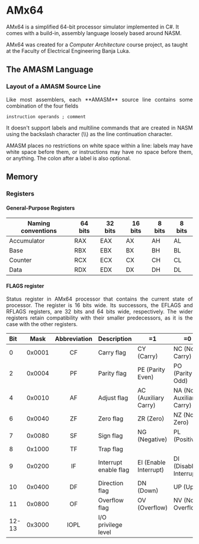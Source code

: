 # AMx64
AMx64 is a simplified 64-bit processor simulator implemented in C#. It comes with a build-in, assembly language loosely based around NASM.

AMx64 was created for a *Computer Architecture* course project, as taught at the Faculty of Electrical Engineering Banja Luka.

## The AMASM Language
### Layout of a AMASM Source Line
<p align="justify">Like most assemblers, each **AMASM** source line contains some combination of the four fields <p>

`instruction operands ; comment`

<p align="justify">It doesn't support labels and multiline commands that are created in NASM using the backslash character (\\) as the line continuation character. </p>

<p align="justify">AMASM places no restrictions on white space within a line: labels may have white space before them, or instructions may have no space before them, or anything. The colon after a label is also optional.</p>

## Memory
### Registers
#### General-Purpose Registers
 Naming conventions | 64 bits | 32 bits | 16 bits | 8 bits | 8 bits |
| - | - | - | - | - | - |
| Accumulator | RAX | EAX | AX | AH | AL
| Base | RBX | EBX | BX | BH | BL 
| Counter | RCX | ECX | CX | CH | CL 
| Data | RDX | EDX | DX | DH | DL 
#### FLAGS register
<p align="justify">Status register in AMx64 processor that contains the current state of processor. The register is 16 bits wide. Its successors, the EFLAGS and RFLAGS registers, are 32 bits and 64 bits wide, respectively. The wider registers retain compatibility with their smaller predecessors, as it is the case with the other registers.</p>

Bit | Mask | Abbreviation | Description | =1 | =0
| :- | - | :-: | - | - | - 
0 | 0x0001 | CF | Carry flag | CY (Carry) | NC (No Carry) 
2 | 0x0004 | PF | Parity flag | PE (Parity Even) | PO (Parity Odd)
4 | 0x0010 | AF | Adjust flag | AC (Auxiliary Carry) | NA (No Auxiliary Carry)
6 | 0x0040 | ZF | Zero flag | ZR (Zero) | NZ (Not Zero)
7 | 0x0080 | SF | Sign flag | NG (Negative) | PL (Positive)
8 | 0x1000 | TF | Trap flag |
9 | 0x0200 | IF | Interrupt enable flag | EI (Enable Interrupt) | DI (Disable Interrupt)
10 | 0x0400 | DF | Direction flag | DN (Down) | UP (Up)
11 | 0x0800 | OF | Overflow flag | OV (Overflow) | NV (Not Overflow)
12-13 | 0x3000 | IOPL | I/O privilege level